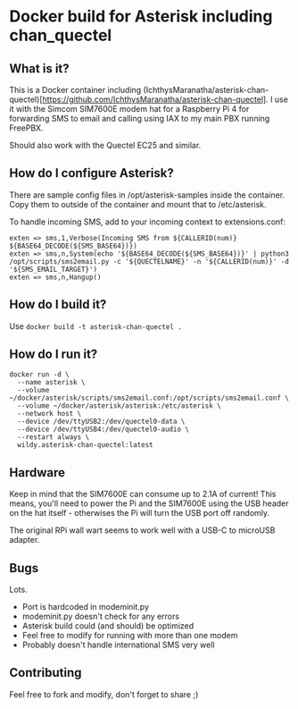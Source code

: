# Docker build for Asterisk including chan_quectel

## What is it?

This is a Docker container including (IchthysMaranatha/asterisk-chan-quectel)[https://github.com/IchthysMaranatha/asterisk-chan-quectel].
I use it with the Simcom SIM7600E modem hat for a Raspberry Pi 4 for forwarding SMS to email and calling using IAX to my main PBX
running FreePBX.

Should also work with the Quectel EC25 and similar.

## How do I configure Asterisk?

There are sample config files in /opt/asterisk-samples inside the container. Copy them to outside of the container and mount that to /etc/asterisk.

To handle incoming SMS, add to your incoming context to extensions.conf:

```
exten => sms,1,Verbose(Incoming SMS from ${CALLERID(num)} ${BASE64_DECODE(${SMS_BASE64})})
exten => sms,n,System(echo '${BASE64_DECODE(${SMS_BASE64})}' | python3 /opt/scripts/sms2email.py -c '${QUECTELNAME}' -n '${CALLERID(num)}' -d '${SMS_EMAIL_TARGET}')
exten => sms,n,Hangup()
```

## How do I build it?

Use `docker build -t asterisk-chan-quectel .`

## How do I run it?

```
docker run -d \
  --name asterisk \
  --volume ~/docker/asterisk/scripts/sms2email.conf:/opt/scripts/sms2email.conf \
  --volume ~/docker/asterisk/asterisk:/etc/asterisk \
  --network host \
  --device /dev/ttyUSB2:/dev/quectel0-data \
  --device /dev/ttyUSB4:/dev/quectel0-audio \
  --restart always \
  wildy.asterisk-chan-quectel:latest
```


## Hardware

Keep in mind that the SIM7600E can consume up to 2.1A of current! This means, you'll need to power the Pi and the 
SIM7600E using the USB header on the hat itself - otherwises the Pi will turn the USB port off randomly.

The original RPi wall wart seems to work well with a USB-C to microUSB adapter.

## Bugs

Lots.
  * Port is hardcoded in modeminit.py
  * modeminit.py doesn't check for any errors
  * Asterisk build could (and should) be optimized
  * Feel free to modify for running with more than one modem
  * Probably doesn't handle international SMS very well

## Contributing

Feel free to fork and modify, don't forget to share ;)